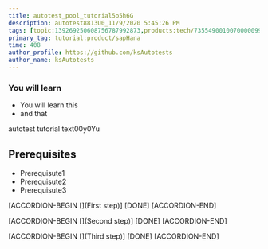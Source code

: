 ```yaml
---
title: autotest_pool_tutorial5o5h6G
description: autotest8813U0_11/9/2020 5:45:26 PM
tags: [topic:139269250608756787992873,products:tech/73554900100700000996,tutorial:experience/advanced]
primary_tag: tutorial:product/sapHana
time: 408
author_profile: https://github.com/ksAutotests
author_name: ksAutotests
---
```

### You will learn
- You will learn this
- and that

autotest tutorial text00y0Yu

## Prerequisites
- Prerequisute1
- Prerequisute2
- Prerequisute3

[ACCORDION-BEGIN [](First step)]
[DONE]
[ACCORDION-END]

[ACCORDION-BEGIN [](Second step)]
[DONE]
[ACCORDION-END]

[ACCORDION-BEGIN [](Third step)]
[DONE]
[ACCORDION-END]

